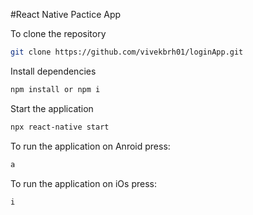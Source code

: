#React Native Pactice App

To clone the repository
```bash
git clone https://github.com/vivekbrh01/loginApp.git
```
Install dependencies
```bash
npm install or npm i
```
Start the application
```bash 
npx react-native start
```
To run the application on Anroid press:
```bash
a
```
To run the application on iOs press:
```bash
i
```
